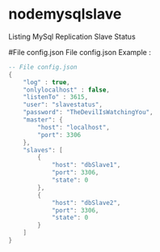 # nodemysqlslave
Listing MySql Replication Slave Status 

#File config.json
File config.json
Example : 
```lua
-- File config.json
{
    "log" : true,
    "onlylocalhost" : false,
    "listenTo" : 3615,
    "user": "slavestatus",
    "password": "TheDevilIsWatchingYou",
    "master": {
        "host": "localhost",
        "port": 3306
    },
    "slaves": [
        {
            "host": "dbSlave1",
            "port": 3306,
            "state": 0
        },
        {
            "host": "dbSlave2",
            "port": 3306,
            "state": 0
        }
    ]
}
```
```lua

